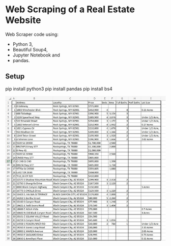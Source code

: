 # Web Scraping of a Real Estate Website

Web Scraper code using:

* Python 3, 
* Beautiful Soup4, 
* Jupyter Notebook and 
* pandas.

## Setup

pip install python3
pip install pandas
pip install bs4

![exported from Jupyter](output.jpg)